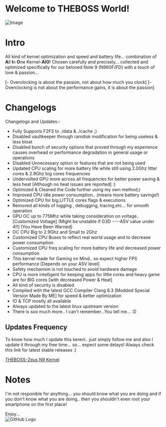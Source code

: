 # Welcome to THEBOSS World!
![Image](https://i.imgur.com/3gjJHgQ.png)


# Intro
All kind of kernel optimization and speed and battery life... combination of **A**ll **I**n **O**ne Kernel-**AIO**! Chosen carefully and precisely... collected and optimized specifically for our beloved Note 9 (N960F/FD) with a touch of love & passion... 

[- Overclocking is about the passion, not about how much you clock]
[- Overclocking is not about the performance gains, it is about the passion]


# Changelogs
Changelogs and Updates:-
- Fully Supports F2FS to ./data & ./cache ;)
- Disabled vaultkeeper through ramdisk modification for being useless & less bloat
- Disabled bunch of security options that proved through my experience causes overhead or performance degradation in general usage or operations
- Disabled Unnecessary option or features that are not being used
- Updated CPU scaling for more battery life while still using 2.0Ghz litter cores & 2.9Ghz big cores frequencies
- Undervolted GPU more across all frequencies for better power saving & less heat [Although no heat issues are reported] :)
- Optimized & Cleaned the Code further using my own method;)
- Improved CPU idle power consumption.. (means more battery savings!)
- Optimized CPU for big.LITTLE cores flags & executions
- Removed all kinds of logging , debugging, tracing,etc... for smooth operation
- GPU OC up to 775Mhz while taking consideration on voltage.. [Customized Voltage] (Might be unstable if G3D ----ASV value under 4!!] (You Have Been Warned]
- OC CPU Big to 2.9Ghz and Small to 2Ghz
- Customized CPU Buses to reflect real world usage and to decrease power consumption
- Customized CPU freq scaling for more battery life and decreased power consumption
- This kernel made for Gaming on Mind.. so expect higher FPS performance [Depends on your ASV level]
- Safety mechanism is not touched to avoid hardware damage
- CPU is more intelligent for keeping apps for little cores and heavy game are for BIG cores [with decreased Power & Heat]
- All kind of security is disabled
- Complied with the latest GCC Compiler Clang 8.3 [Modded Special Version Made By ME] for speed & better optimization
- IO & TCP mostly all available
- Always updated to the latest linux upstream version
- There is soo much more.. I can't remember...You tell me... :D


## Updates Frequency
To know how much I update this kerenl.. just simply follow me and also I update it through my free time... so... expect some delays!
Always check this link for latest stable releases :)

[THEBOSS-Zeus N9 Kernel](https://github.com/THEBOSS619/Note9-Zeus-Oreo8.1/releases)


# Notes
I'm not responible for anything... you should know what you are doing and if you don't know what you are doing.. then you shouldn't even root your smartphone on the first place!

Enjoy...                                                                                                                               
![GitHub Logo](https://i.imgur.com/x4nBqVy.jpg)
